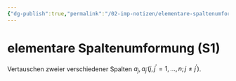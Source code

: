 ```yaml
---
{"dg-publish":true,"permalink":"/02-imp-notizen/elementare-spaltenumformung-s1/"}
---
```


# elementare Spaltenumformung (S1)
Vertauschen zweier verschiedener Spalten $a_j, a_{j^{\prime}}\left(j, j^{\prime}=1, \ldots, n ; j \neq j^{\prime}\right)$.